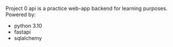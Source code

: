 Project 0 api is a practice web-app backend for learning purposes. <br>
Powered by:
- python 3.10
- fastapi
- sqlalchemy